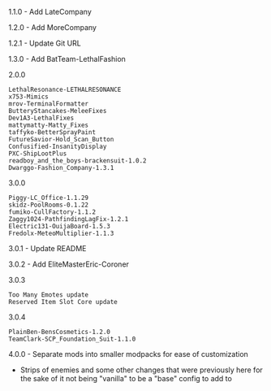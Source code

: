 1.1.0 - Add LateCompany

1.2.0 - Add MoreCompany

1.2.1 - Update Git URL

1.3.0 - Add BatTeam-LethalFashion

2.0.0

```
LethalResonance-LETHALRESONANCE
x753-Mimics
mrov-TerminalFormatter
ButteryStancakes-MeleeFixes
Dev1A3-LethalFixes
mattymatty-Matty_Fixes
taffyko-BetterSprayPaint
FutureSavior-Hold_Scan_Button
Confusified-InsanityDisplay
PXC-ShipLootPlus
readboy_and_the_boys-brackensuit-1.0.2
Dwarggo-Fashion_Company-1.3.1
```

3.0.0

```
Piggy-LC_Office-1.1.29
skidz-PoolRooms-0.1.22
fumiko-CullFactory-1.1.2
Zaggy1024-PathfindingLagFix-1.2.1
Electric131-OuijaBoard-1.5.3
Fredolx-MeteoMultiplier-1.1.3
```

3.0.1 - Update README

3.0.2 - Add EliteMasterEric-Coroner

3.0.3

```
Too Many Emotes update
Reserved Item Slot Core update
```

3.0.4

```
PlainBen-BensCosmetics-1.2.0
TeamClark-SCP_Foundation_Suit-1.1.0
```

4.0.0 - Separate mods into smaller modpacks for ease of customization
* Strips of enemies and some other changes that were previously here for the sake of it not being "vanilla" to be a "base" config to add to